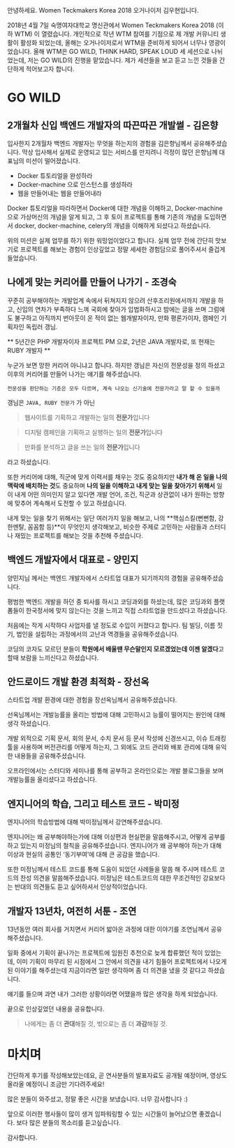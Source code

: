 안녕하세요. Women Teckmakers Korea 2018 오거나이저 김우현입니다.
 
2018년 4월 7일 숙명여자대학교 명신관에서 Women Teckmakers Korea 2018 (이하 WTM) 이 열렸습니다.
개인적으로 작년 WTM 참여를 기점으로 제 개발 커뮤니티 생활이 활성화 되었는데, 올해는 오거나이저로서 WTM을 준비하게 되어서 너무나 영광이었습니다.
올해 WTM은 GO WILD, THINK HARD, SPEAK LOUD 세 세션으로 나뉘었는데, 저는 GO WILD의 진행을 맡았습니다. 제가 세션들을 보고 듣고 느낀 것들을 간단하게 적어보고자 합니다.

# GO WILD

## 2개월차 신입 백엔드 개발자의 따끈따끈 개발썰 - 김은향

입사한지 2개월차 백엔드 개발자는 무엇을 하는지의 경험을 김은향님께서 공유해주셨습니다.
막상 입사해서 실제로 운영되고 있는 서비스를 만지려니 걱정이 많던 은향님께 대표님의 미션이 떨어졌습니다.

- Docker 튜토리얼을 완성하라
- Docker-machine 으로 인스턴스를 생성하라
- 웹을 만들어내는 웹을 만들어내라	

Docker 튜토리얼을 따라하면서 Docker에 대한 개념을 이해하고, Docker-machine 으로 가상머신의 개념을 알게 되고, 그 후 토이 프로젝트를 통해 기존의 개념을 도입하면서 docker, docker-machine, celery의 개념을 이해하게 되셨다고 하셨습니다.

위의 미션은 실제 업무를 하기 위한 워밍업이었다고 합니다. 실제 업무 전에 간단히 맛보기로 프로젝트를 해보는 경험이 인상깊었고 정말 세세한 경험담으로 풀어주셔서 즐겁게 들었습니다.

## 나에게 맞는 커리어를 만들어 나가기 - 조경숙

꾸준히 공부해야하는 개발업계 속에서 뒤쳐지지 않으려 산후조리원에서까지 개발을 하고, 신입의 연차가 부족하다 느껴 국회에 찾아가 입법화하시고 밤에는 글을 쓰며 그럼에도 불구하고 아직까지 번아웃이 온 적이 없는 웹개발자이자, 만화 평론가이자, 캠페인 기획자인 독립러 갱님.

** 5년간은 PHP 개발자이자 프로젝트 PM 으로, 2년은 JAVA 개발자로, 또 현재는 RUBY 개발자 **

누군가 보면 망한 커리어 아니냐고 합니다. 하지만 갱님은 자신의 전문성을 정의 하셨고 이후의 커리어를 만들어 나가는 얘기를 해주셨습니다.

`전문성을 판단하는 기준은 모두 다르며, 계속 나오는 신기술에 전문가라고 말 할 수 있을까`

갱님은 `JAVA, RUBY 전문가` 가 아닌

> 웹사이트를 기획하고 개발하는 일의 **전문가**입니다	

> 디지털 캠페인을 기획하고 실행하는 일의 **전문가**입니다 

> 만화를 분석하고 글을 쓰는 일의 **전문가**입니다 

라고 하셨습니다.

또한 커리어에 대해, 직군에 맞게 이력서를 채우는 것도 중요하지만 **내가 해 온 일을 나의 맥락에 배치하는 것**도 중요하며 **나의 일을 이해하고 내게 맞는 일을 찾아가기 위해서** 일이 내게 어떤 의미인지 알고 있다면 개발 언어, 조건, 직군과 상관없이 내가 원하는 방향에 맞추어 계속해서 도전할 수 있고 하셨습니다.

내게 맞는 일을 찾기 위해서는 일단 여러가지 일을 해보고, 나의 **핵심스킬(뻔뻔함, 강한멘탈, 꼼꼼함 등)**이 무엇인지 생각해보고, 비슷한 주제로 고민하는 사람들과 스터디나 재밌는 프로젝트를 해보는 것을 추천해 주셨습니다.
					
## 백엔드 개발자에서 대표로 - 양민지

양민지님 께서는 백엔드 개발자에서 스타트업 대표가 되기까지의 경험을 공유해주셨습니다.

평범한 백엔드 개발을 하던 중 퇴사를 하시고 코딩과외를 하셨는데, 많은 코딩과외 플랫폼들이 한국정서에 맞지 않는다는 것을 느끼고 직접 스타트업을 만드셨다고 하셨습니다.

처음에는 작게 시작하다 사업자를 낼 정도로 수입이 커졌다고 합니다. 
팀 빌딩, 이름 짓기, 법인을 설립하는 과정에서의 고난과 역경들을 공유해주셨습니다.

코딩의 코자도 모르던 분들이 **학원에서 배울땐 무슨말인지 모르겠었는데 이젠 알겠다**고 할때 보람을 느끼신다고 하셨습니다.

## 안드로이드 개발 환경 최적화 - 장선옥

스타트업 개발 환경에 대한 경험을 장선옥님께서 공유해주셨습니다.

선옥님께서는 개발능률을 올리는 방법에 대해 고민하시고 능률이 떨어지는 원인에 대해 생각 하셨습니다.

개발 외적으로 기획 문서, 회의 문서, 수치 문서 등 문서 작성에 신경쓰시고, 이슈 트래킹 툴을 사용하며 버전관리를 어떻게 하는지, 그 외에도 코드 관리와 배포 관리에 대해 유익한 내용들을 공유해주셨습니다.

오프라인에서는 스터디와 세미나를 통해 공부하고 온라인으로는 개발 블로그들을 보며 개발능률을 올리셨다고 하셨습니다.

## 엔지니어의 학습, 그리고 테스트 코드 - 박미정

엔지니어의 학습방법에 대해 박미정님께서 강연해주셨습니다.

엔지니어는 왜 공부해야하는가에 대해 이상편과 현실편을 말씀해주시고, 어떻게 공부를 하고 있는지 미정님의 철칙을 공유해주셨습니다.
엔지니어가 왜 공부해야 하는가 대해 이상과 현실의 공통인 ‘동기부여’에 대해 큰 공감을 했습니다.

또한 미정님께서 테스트 코드를 통해 도움이 되었던 사례들을 말씀 해 주시며 테스트 코드의 찬성 의견을 말씀해주셨습니다. 미정님은 테스트코드의 대한 무조건적인 강요보다는 반대의 의견들도 듣고 싶어하셔서 인상적이었습니다.

## 개발자 13년차, 여전히 서툰 - 조연

13년동안 여러 회사를 거치면서 커리어 밟아온 과정에 대한 이야기를 조연님께서 공유해주셨습니다.

일화 중에서 기획이 끝나가는 프로젝트에 임원진 추천으로 늦게 합류했던 적이 있었는데, 이미 기획이 마무리 된 시점에서 그 안에서 의견을 내기 힘들어 프로젝트에서 나오게 된 이야기를 해주셨는데 지금이라면 일만 생각하며 좀 더 의견을 냈을 것 같다고 하셨습니다.

 얘기를 들으며 과연 내가 그러한 상황이라면 어땠을까 많은 생각을 하게 되었습니다.

끝으로 인상깊었던 내용을 공유합니다.
> 나에게는 좀 더 **관대**해질 것, 밖으로는 좀 더 **과감**해질 것.

# 마치며

간단하게 후기를 작성해보았는데요, 곧 연사분들의 발표자료도 공개될 예정이며, 영상도 올라올 예정이니 조금만 기다려주세요!

많은 분들이 와주셨고, 정말 좋은 시간을 보냈습니다. 너무 감사합니다 :)

앞으로 이러한 행사들이 많이 생겨 임파워링할 수 있는 시간들이 늘어났으면 좋겠습니다.
보다 많은 분들의 목소리를 듣고싶습니다.

감사합니다.
